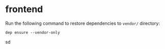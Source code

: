 # frontend

Run the following command to restore dependencies to `vendor/` directory:

    dep ensure --vendor-only

sd
